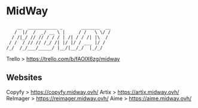 # MidWay
```
    __  ___________ _       _______  __
   /  |/  /  _/ __ \ |     / /   \ \/ /
  / /|_/ // // / / / | /| / / /| |\  / 
 / /  / // // /_/ /| |/ |/ / ___ |/ /  
/_/  /_/___/_____/ |__/|__/_/  |_/_/
```
                                       
Trello > https://trello.com/b/fAOlX6zg/midway
## Websites
Copyfy > https://copyfy.midway.ovh/
Artix > https://artix.midway.ovh/
ReImager > https://reimager.midway.ovh/
Aime > https://aime.midway.ovh/
